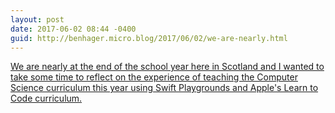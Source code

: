```yaml
---
layout: post
date: 2017-06-02 08:44 -0400
guid: http://benhager.micro.blog/2017/06/02/we-are-nearly.html
---
```

[We are nearly at the end of the school year here in Scotland and I wanted to take some time to reflect on the experience of teaching the Computer Science curriculum this year using Swift Playgrounds and Apple's Learn to Code curriculum.](http://www.speirs.org/blog/2017/6/1/a-year-of-teaching-swift)
